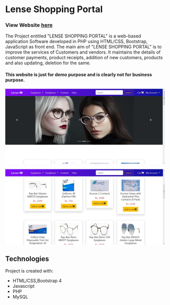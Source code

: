# Lense Shopping Portal

### View Website [here](http://lenseshoppingportal1.epizy.com/)

The Project entitled "LENSE SHOPPING PORTAL" is a web-based application Software developed in PHP using HTML/CSS, Bootstrap,  JavaScript as front end. The main aim of "LENSE SHOPPING PORTAL" is to improve the services of Customers and vendors. It maintains the details of customer payments, product receipts, addition of new customers, products and also updating, deletion for the same. 

#### This website is just for demo purpose and is clearly not for business purpose.

![Index Page](./images/Capture1.JPG)

![Index Page](./images/Capture2.JPG)


## Technologies
Project is created with:
* HTML/CSS,Bootstrap 4
* Javascript
* PHP
* MySQL
